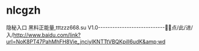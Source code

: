 # nlcgzh
隐秘入口 黑料正能量,tttzzz668.su V1.0----------------------------🎿🎿点/此/进/入/http://www.baidu.com/link?url=NoK8PT47PahMhFH8Vie_jnciyIKNTTtVBQKpill6udK&amp;wd
